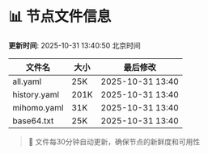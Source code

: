 # 📊 节点文件信息

**更新时间**: 2025-10-31 13:40:50 北京时间

| 文件名 | 大小 | 最后修改 |
|--------|------|----------|
| all.yaml | 25K | 2025-10-31 13:40 |
| history.yaml | 201K | 2025-10-31 13:40 |
| mihomo.yaml | 31K | 2025-10-31 13:40 |
| base64.txt | 25K | 2025-10-31 13:40 |

> 🔄 文件每30分钟自动更新，确保节点的新鲜度和可用性
